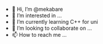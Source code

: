 - 👋 Hi, I’m @mekabare
- 👀 I’m interested in ...
- 🌱 I’m currently learning C++ for uni
- 💞️ I’m looking to collaborate on ...
- 📫 How to reach me ...

<!---
mekabare/mekabare is a ✨ special ✨ repository because its `README.md` (this file) appears on your GitHub profile.
You can click the Preview link to take a look at your changes.
--->
